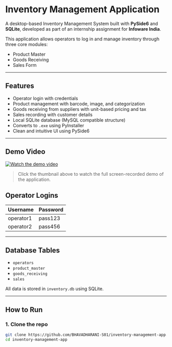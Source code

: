 # Inventory Management Application

A desktop-based Inventory Management System built with **PySide6** and **SQLite**, developed as part of an internship assignment for **Infoware India**.

This application allows operators to log in and manage inventory through three core modules:
- Product Master
- Goods Receiving
- Sales Form

---

##  Features

- Operator login with credentials  
- Product management with barcode, image, and categorization  
- Goods receiving from suppliers with unit-based pricing and tax  
- Sales recording with customer details  
- Local SQLite database (MySQL compatible structure)  
- Converts to `.exe` using PyInstaller  
- Clean and intuitive UI using PySide6  

---


## Demo Video

[![Watch the demo video](https://github.com/BHAVADHARANI-S01/inventory-management-app/blob/main/assets/video_thumb.png?raw=true)](https://drive.google.com/file/d/1By5xH67UTBZTw3ZkLjGZjdIVgEsrO8sY/view?usp=sharing)

> Click the thumbnail above to watch the full screen-recorded demo of the application.


## Operator Logins

| Username   | Password  |
|------------|-----------|
| operator1  | pass123   |
| operator2  | pass456   |

---

##  Database Tables

- `operators`
- `product_master`
- `goods_receiving`
- `sales`

All data is stored in `inventory.db` using SQLite.

---

##  How to Run

### 1. Clone the repo

```bash
git clone https://github.com/BHAVADHARANI-S01/inventory-management-app.git
cd inventory-management-app
